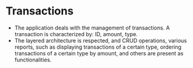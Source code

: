 # Transactions
- The application deals with the management of transactions. A transaction is characterized by: ID, amount, type. 
- The layered architecture is respected, and CRUD operations, various reports, such as displaying transactions of a certain type, ordering transactions of a certain type by amount, and others are present as functionalities.
